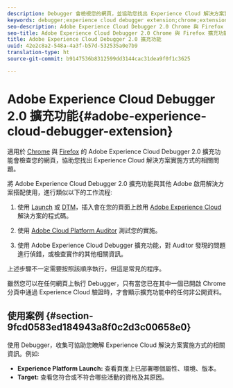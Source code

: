 ```yaml
---
description: Debugger 會檢視您的網頁，並協助您找出 Experience Cloud 解決方案實施方式的相關問題
keywords: debugger;experience cloud debugger extension;chrome;extension
seo-description: Adobe Experience Cloud Debugger 2.0 Chrome 與 Firefox 擴充功能技術文件 - 檢視您的網頁，並瞭解 Experience Cloud 解決方案實施的相關問題
seo-title: Adobe Experience Cloud Debugger 2.0 Chrome 與 Firefox 擴充功能
title: Adobe Experience Cloud Debugger 2.0 擴充功能
uuid: 42e2c8a2-548a-4a3f-b57d-532535a0e7b9
translation-type: ht
source-git-commit: b9147536b8312599dd3144cac31dea9f0f1c3625

---
```



# Adobe Experience Cloud Debugger 2.0 擴充功能{#adobe-experience-cloud-debugger-extension}

適用於 [Chrome](https://chrome.google.com/webstore/detail/adobe-experience-cloud-de/ocdmogmohccmeicdhlhhgepeaijenapj) 與 [Firefox](https://addons.mozilla.org/zh-TW/firefox/addon/adobe-experience-platform-dbg/) 的 Adobe Experience Cloud Debugger 2.0 擴充功能會檢查您的網頁，協助您找出 Experience Cloud 解決方案實施方式的相關問題。

將 Adobe Experience Cloud Debugger 2.0 擴充功能與其他 Adobe 啟用解決方案搭配使用，進行類似以下的工作流程:

1. 使用 [Launch](https://docs.adobe.com/content/help/zh-Hant/launch/using/overview.html) 或 [DTM](https://docs.adobe.com/content/help/zh-Hant/dtm/using/dtm-home.html)，插入會在您的頁面上啟用 [Adobe Experience Cloud](https://docs.adobe.com/content/help/zh-Hant/core-services/interface/experience-cloud.html) 解決方案的程式碼。

1. 使用 [Adobe Cloud Platform Auditor](https://experiencecloud.adobe.com/resources/help/en_US/auditor/) 測試您的實施。
1. 使用 Adobe Experience Cloud Debugger 擴充功能，對 Auditor 發現的問題進行偵錯，或檢查實作的其他相關資訊。

上述步驟不一定需要按照該順序執行，但這是常見的程序。

雖然您可以在任何網頁上執行 Debugger，只有當您已在其中一個已開啟 Chrome 分頁中通過 Experience Cloud 驗證時，才會顯示擴充功能中的任何非公開資料。

## 使用案例 {#section-9fcd0583ed184943a8f0c2d3c00658e0}

使用 Debugger，收集可協助您瞭解 Experience Cloud 解決方案實施方式的相關資訊。例如:

* **Experience Platform Launch:** 查看頁面上已部署哪個屬性、環境、版本。
* **Target:** 查看您符合或不符合哪些活動的資格及其原因。
